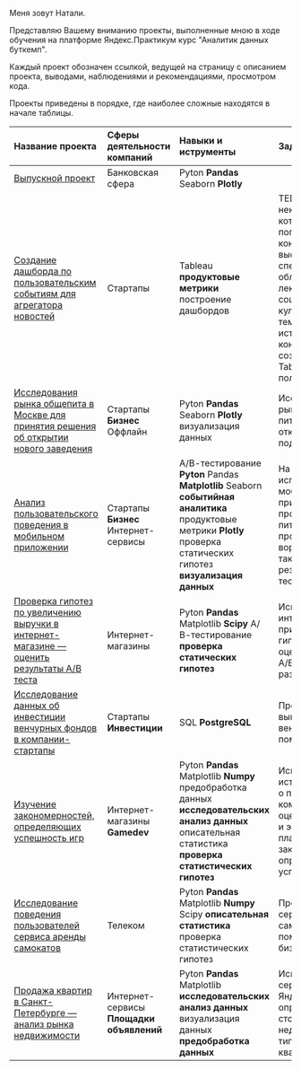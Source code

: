 Меня зовут Натали.

Представляю Вашему вниманию проекты, выполненные мною в ходе обучения на платформе Яндекс.Практикум курс "Аналитик данных буткемп".

Каждый проект обозначен ссылкой, ведущей на страницу с описанием проекта, выводами, наблюдениями и рекомендациями, просмотром кода.

Проекты приведены в порядке, где наиболее сложные находятся в начале таблицы.

Название проекта | Сферы деятельности компаний  | Навыки и иструменты | Задачи проекта
:----------------|:-----------------------------|:--------------------|:--------------
[Выпускной проект](https://github.com/nata031086/Yandex.Practicum/tree/main/01.%20Analysis_of_the_outflow_of_Bank_customers)|Банковская сфера|Pyton **Pandas** Seaborn **Plotly**| 
[Создание дашборда по пользовательским событиям для агрегатора новостей](https://github.com/nata031086/Yandex.Practicum/tree/main/02.%20Creating_a_dashboard)|Стартапы|Tableau **продуктовые метрики** построение дашбордов|TED - некоммерческий фонд, который проводить популярные конференции. На них выступают специалисты разных областей и читают лекции на актуальные социальные, культурные и научные темы. Исследуете историю TED-конференций и создадите дашборд в Tableau на основе полученых знаний
[Исследования рынка общепита в Москве для принятия решения об открытии нового заведения](https://github.com/nata031086/Yandex.Practicum/tree/main/03.%20Catering_market_research_in_Moscow)|Стартапы **Бизнес** Оффлайн|Pyton **Pandas** Seaborn **Plotly** визуализация данных|Исследование рынка рынка общественного питания на основе открытых данных, подготова презентации 
[Анализ пользовательского поведения в мобильном приложении](https://github.com/nata031086/Yandex.Practicum/tree/main/04.%20Analysis_of_user_behavior_in_a_mobile_application)|Стартапы **Бизнес** Интернет-сервисы|А/В-тестирование **Pyton** Pandas **Matplotlib** Seaborn **событийная аналитика** продуктовые метрики **Plotly** проверка статических гипотез **визуализация данных** |На основе данных использования мобильного приложения для продажи продуктов питания проанализировать воронку продаж, а также оценить результаты A/A/B-тестирования 
[Проверка гипотез по увеличению выручки в интернет-магазине — оценить результаты A/B теста](https://github.com/nata031086/Yandex.Practicum/tree/main/05.%20Testing_hypotheses_for_increasing_revenue_in_an_online_store-evaluate_the_results_of_an_AB_test)|Интернет-магазины|Pyton **Pandas** Matplotlib **Scipy** А/В-тестирование **проверка статических гипотез**|Используя данные интернет-магазина приоритезировать гипотезы, произвести оценку результатов A/B-тестирования различными методами
[Исследование данных об инвестиции венчурных фондов в компании-стартапы]()|Стартапы **Инвестиции**|SQL **PostgreSQL**|Произвести различные выгрузки данных венчурных фондов с помощью SQL
[Изучение закономерностей, определяющих успешность игр]()|Интернет-магазины **Gamedev**|Pyton **Pandas** Matplotlib **Numpy** предобработка данных **исследовательских анализ данных** описательная статистика **проверка статистических гипотез**|Используя исторические данные о продажах компьютерных игр, оценки пользователей и экспертов, жанры и платформы, выявить закономерности, определяющие успешность игры 
[Исследование поведения пользователей сервиса аренды самокатов]()|Телеком|Pyton **Pandas** Matplotlib **Numpy** Scipy **описательная статистика** проверка статистических гипотез|Проверите гипотезы сервиса аренды самокатов, чтобы помочь вырастить бизнес.
[Продажа квартир в Санкт-Петербурге — анализ рынка недвижимости]()|Интернет-сервисы **Площадки объявлений**|Pyton **Pandas** Matplotlib **исследовательских анализ данных** визуализация данных **предобработка данных**|Используя данные сервиса Яндекс.Недвижимость, определить рыночную стоимость объектов недвижимости и типичные параметры квартир



